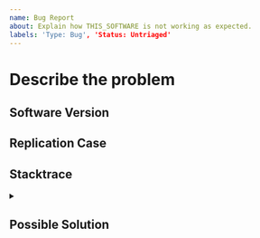 ```yaml
---
name: Bug Report
about: Explain how THIS_SOFTWARE is not working as expected.
labels: 'Type: Bug', 'Status: Untriaged'
---
```


<!--- Provide a general summary of the issue in the Title above -->

# Describe the problem
<!--- Briefly describe the issue and the expected behavior. -->
<!--- Also, please be aware of our [Code of Conduct](https://www.chef.io/code-of-conduct/). -->

## Software Version
<!--- Tell us which version of THIS_SOFTWARE and the Operating System you are using. -->

## Replication Case
<!--- Tell us what steps to take to replicate your problem. See [How to create a Minimal, Complete, and Verifiable example](https://stackoverflow.com/help/mcve) -->
<!--- for information on how to create a good replication case. -->

## Stacktrace
<!--- If there are related error messages or stacktraces, please include the output in the details section and code block below. Feel free to copy and paste the details section for multiple output examples. Or if there is already a Gist with the output, include a link to it. -->
<details><summary> <!-- a title/summary of this content --> </summary>
```
```
</details>

## Possible Solution
<!--- If you already have ideas about how to solve the issue, add them here. -->
